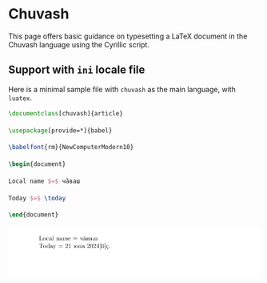 # Chuvash

This page offers basic guidance on typesetting a LaTeX document in the
Chuvash language using the Cyrillic script.

## Support with `ini` locale file

Here is a minimal sample file with `chuvash` as the main language, with `luatex`.

```tex
\documentclass[chuvash]{article}

\usepackage[provide=*]{babel}

\babelfont{rm}{NewComputerModern10}

\begin{document}

Local name $=$ чӑваш

Today $=$ \today

\end{document}
```

![](../media/locale-chuvash.png)